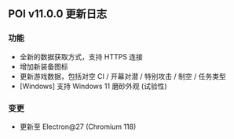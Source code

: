 ## POI v11.0.0 更新日志

### 功能

- 全新的数据获取方式，支持 HTTPS 连接
- 增加新装备图标
- 更新游戏数据，包括对空 CI / 开幕对潜 / 特别攻击 / 制空 / 任务类型
- [Windows] 支持 Windows 11 磨砂外观 (试验性)

### 变更

- 更新至 Electron@27 (Chromium 118)
